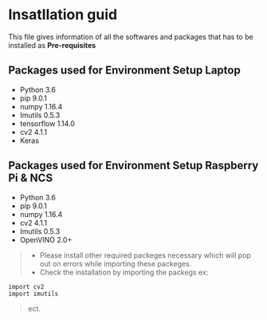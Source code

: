 # Insatllation guid
This file gives information of all the softwares and packages that has to be installed as **Pre-requisites**
 



Packages used for Environment Setup  **Laptop**
- 
* Python 3.6 
* pip 9.0.1
* numpy 1.16.4
* Imutils 0.5.3
* tensorflow 1.14.0
* cv2 4.1.1
* Keras

Packages used for Environment Setup  **Raspberry Pi & NCS**
- 
* Python 3.6 
* pip 9.0.1
* numpy 1.16.4
* cv2 4.1.1
* Imutils 0.5.3
* OpenVINO 2.0+


> * Please install other required packeges necessary which will pop out on errors while importing these packeges. 
> * Check the installation by importing the packegs ex:
```
import cv2
import imutils 
```
> ect.
